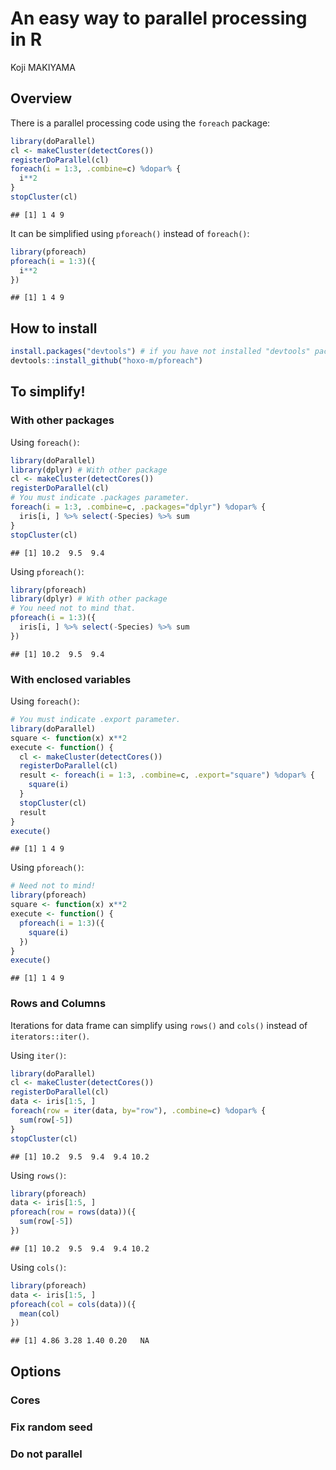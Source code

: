 # An easy way to parallel processing in R
Koji MAKIYAMA  



## Overview

There is a parallel processing code using the `foreach` package:


```r
library(doParallel)
cl <- makeCluster(detectCores())
registerDoParallel(cl)
foreach(i = 1:3, .combine=c) %dopar% {
  i**2
}
stopCluster(cl)
```


```
## [1] 1 4 9
```

It can be simplified using `pforeach()` instead of `foreach()`:


```r
library(pforeach)
pforeach(i = 1:3)({
  i**2
})
```

```
## [1] 1 4 9
```

## How to install


```r
install.packages("devtools") # if you have not installed "devtools" package
devtools::install_github("hoxo-m/pforeach")
```

## To simplify!

### With other packages

Using `foreach()`:


```r
library(doParallel)
library(dplyr) # With other package
cl <- makeCluster(detectCores())
registerDoParallel(cl)
# You must indicate .packages parameter.
foreach(i = 1:3, .combine=c, .packages="dplyr") %dopar% {
  iris[i, ] %>% select(-Species) %>% sum
}
stopCluster(cl)
```


```
## [1] 10.2  9.5  9.4
```

Using `pforeach()`:


```r
library(pforeach)
library(dplyr) # With other package
# You need not to mind that.
pforeach(i = 1:3)({
  iris[i, ] %>% select(-Species) %>% sum
})
```

```
## [1] 10.2  9.5  9.4
```

### With enclosed variables

Using `foreach()`:


```r
# You must indicate .export parameter. 
library(doParallel)
square <- function(x) x**2
execute <- function() {
  cl <- makeCluster(detectCores())
  registerDoParallel(cl)
  result <- foreach(i = 1:3, .combine=c, .export="square") %dopar% {
    square(i)
  }
  stopCluster(cl)
  result
}
execute()
```

```
## [1] 1 4 9
```

Using `pforeach()`:


```r
# Need not to mind!
library(pforeach)
square <- function(x) x**2
execute <- function() {
  pforeach(i = 1:3)({
    square(i)
  })
}
execute()
```

```
## [1] 1 4 9
```

### Rows and Columns

Iterations for data frame can simplify using `rows()` and `cols()` instead of `iterators::iter()`.

Using `iter()`:


```r
library(doParallel)
cl <- makeCluster(detectCores())
registerDoParallel(cl)
data <- iris[1:5, ]
foreach(row = iter(data, by="row"), .combine=c) %dopar% {
  sum(row[-5])
}
stopCluster(cl)
```


```
## [1] 10.2  9.5  9.4  9.4 10.2
```

Using `rows()`:


```r
library(pforeach)
data <- iris[1:5, ]
pforeach(row = rows(data))({
  sum(row[-5])
})
```

```
## [1] 10.2  9.5  9.4  9.4 10.2
```

Using `cols()`:


```r
library(pforeach)
data <- iris[1:5, ]
pforeach(col = cols(data))({
  mean(col)
})
```

```
## [1] 4.86 3.28 1.40 0.20   NA
```

## Options

### Cores

### Fix random seed

### Do not parallel
